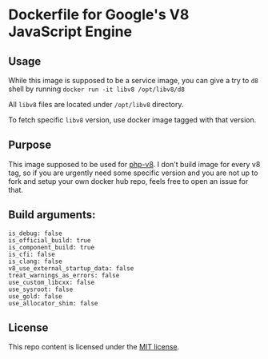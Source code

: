 # Dockerfile for Google's V8 JavaScript Engine

## Usage

While this image is supposed to be a service image, you can give a try to `d8` shell by running
`docker run -it libv8 /opt/libv8/d8`

All `libv8` files are located under `/opt/libv8` directory.

To fetch specific `libv8` version, use docker image tagged with that version.

## Purpose

This image supposed to be used for [php-v8](https://github.com/phpv8/php-v8). I don't build image for every v8 tag, so
if you are urgently need some specific version and you are not up to fork and setup your own docker hub repo, feels free
to open an issue for that. 

## Build arguments:

```
is_debug: false
is_official_build: true
is_component_build: true
is_cfi: false
is_clang: false
v8_use_external_startup_data: false
treat_warnings_as_errors: false
use_custom_libcxx: false 
use_sysroot: false
use_gold: false
use_allocator_shim: false
```

## License

This repo content is licensed under the [MIT license](http://opensource.org/licenses/MIT).

